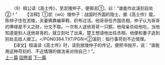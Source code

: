 　　（9）桓公读《高士传》，至淤陵仲子，便掷去①，曰：“谁能作此溪刻自处②！”
　　【注释】①淤（wū）陵仲子：战国时齐国的隐士。据《高士传》载，陈仲子住在淤陵，夫妻俩靠编草鞋、织布过活。他哥哥任齐国丞相，仲子认为哥哥的俸禄是不义之财，分文不取。一次有人送他哥哥一只鹅，他母亲杀给他吃，当他知道是别人送他哥哥的，就立刻吐了出来。楚王想请他出任丞相，他便和妻子逃到别处去给人做工。</PGN0384.TXT/PGN>②溪刻：指行事苛刻不近情理。
　　【译文】桓温读《高士传》时，读到放陵仲子的传记，便把书抛开，说：“谁能用这种苛刻的、不近情理的做法来对待自己！”。
<br>[上一篇](13_08) [回卷首](13_00) [下一篇](13_10)
